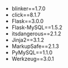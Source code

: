 - blinker==1.7.0
- click==8.1.7
- Flask==3.0.0
- Flask-MySQL==1.5.2
- itsdangerous==2.1.2
- Jinja2==3.1.2
- MarkupSafe==2.1.3
- PyMySQL==1.1.0
- Werkzeug==3.0.1